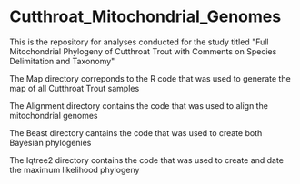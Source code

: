 # Cutthroat_Mitochondrial_Genomes
This is the repository for analyses conducted for the study titled "Full Mitochondrial Phylogeny of Cutthroat Trout with Comments on Species Delimitation and Taxonomy"


The Map directory correponds to the R code that was used to generate the map of all Cutthroat Trout samples

The Alignment directory contains the code that was used to align the mitochondrial genomes

The Beast directory cantains the code that was used to create both Bayesian phylogenies

The Iqtree2 directory contains the code that was used to create and date the maximum likelihood phylogeny
